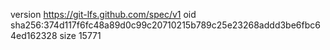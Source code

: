 version https://git-lfs.github.com/spec/v1
oid sha256:374d117f6fc48a89d0c99c20710215b789c25e23268addd3be6fbc64ed162328
size 15771
